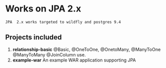 Works on JPA 2.x
================
    JPA  2.x works targeted to wildfly and postgres 9.4
Projects included
-----------------

1. **relationship-basic** @Basic, @OneToOne, @OnetoMany, @ManyToOne @ManyToMany @JoinColumn use.
3. **example-war** An example WAR application supporting JPA
